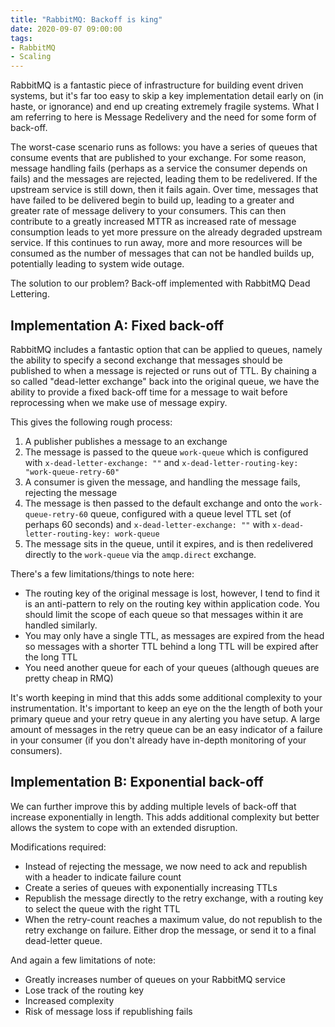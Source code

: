 ```yaml
---
title: "RabbitMQ: Backoff is king"
date: 2020-09-07 09:00:00
tags:
- RabbitMQ
- Scaling
---
```


RabbitMQ is a fantastic piece of infrastructure for building event driven systems, but it's far too easy to skip a key implementation detail early on (in haste, or ignorance) and end up creating extremely fragile systems. What I am referring to here is Message Redelivery and the need for some form of back-off.

The worst-case scenario runs as follows: you have a series of queues that consume events that are published to your exchange. For some reason, message handling fails (perhaps as a service the consumer depends on fails) and the messages are rejected, leading them to be redelivered. If the upstream service is still down, then it fails again. Over time, messages that have failed to be delivered begin to build up, leading to a greater and greater rate of message delivery to your consumers. This can then contribute to a greatly increased MTTR as increased rate of message consumption leads to yet more pressure on the already degraded upstream service. If this continues to run away, more and more resources will be consumed as the number of messages that can not be handled builds up, potentially leading to system wide outage.

The solution to our problem? Back-off implemented with RabbitMQ Dead Lettering.

## Implementation A: Fixed back-off

RabbitMQ includes a fantastic option that can be applied to queues, namely the ability to specify a second exchange that messages should be published to when a message is rejected or runs out of TTL. By chaining a so called "dead-letter exchange" back into the original queue, we have the ability to provide a fixed back-off time for a message to wait before reprocessing when we make use of message expiry.

This gives the following rough process:

1. A publisher publishes a message to an exchange
2. The message is passed to the queue ``work-queue`` which is configured with ``x-dead-letter-exchange: ""`` and ``x-dead-letter-routing-key: "work-queue-retry-60"``
3. A consumer is given the message, and handling the message fails, rejecting the message
4. The message is then passed to the default exchange and onto the ``work-queue-retry-60`` queue, configured with a queue level TTL set (of perhaps 60 seconds) and ``x-dead-letter-exchange: ""`` with ``x-dead-letter-routing-key: work-queue``
5. The message sits in the queue, until it expires, and is then redelivered directly to the ``work-queue`` via the ``amqp.direct`` exchange.

There's a few limitations/things to note here:

- The routing key of the original message is lost, however, I tend to find it is an anti-pattern to rely on the routing key within application code. You should limit the scope of each queue so that messages within it are handled similarly.
- You may only have a single TTL, as messages are expired from the head so messages with a shorter TTL behind a long TTL will be expired after the long TTL
- You need another queue for each of your queues (although queues are pretty cheap in RMQ)

It's worth keeping in mind that this adds some additional complexity to your instrumentation. It's important to keep
an eye on the the length of both your primary queue and your retry queue in any alerting you have setup. A large amount
of messages in the retry queue can be an easy indicator of a failure in your consumer (if you don't already have in-depth monitoring of your consumers).

## Implementation B: Exponential back-off

We can further improve this by adding multiple levels of back-off that increase exponentially in length. This adds additional complexity but better allows the system to cope with an extended disruption.

Modifications required:

- Instead of rejecting the message, we now need to ack and republish with a header to indicate failure count
- Create a series of queues with exponentially increasing TTLs
- Republish the message directly to the retry exchange, with a routing key to select the queue with the right TTL
- When the retry-count reaches a maximum value, do not republish to the retry exchange on failure. Either drop the message, or send it to a final dead-letter queue.

And again a few limitations of note:

- Greatly increases number of queues on your RabbitMQ service
- Lose track of the routing key
- Increased complexity
- Risk of message loss if republishing fails
